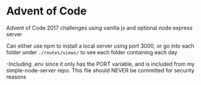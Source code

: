 # Advent of Code

Advent of Code 2017 challenges using vanilla js and optional node express server

Can either use npm to install a local server using port 3000, or go into each folder under `./routes/views/` to see each folder containing each day

-Including .env since it only has the PORT variable, and is included from my simple-node-server repo. This file should NEVER be committed for security reasons